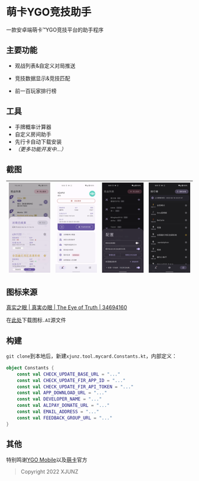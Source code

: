 # 萌卡YGO竞技助手

一款安卓端萌卡™YGO竞技平台的助手程序

## 主要功能

- 观战列表&自定义对局推送

- 竞技数据显示&竞技匹配
- 前一百玩家排行榜

## 工具

- 手牌概率计算器
- 自定义房间助手
- 先行卡自动下载安装
- *（更多功能开发中...）*

## 截图

| <img src="app/screenshots/Screenshot_20220416-211659.webp" style="zoom:25%;" /> | <img src="app/screenshots/Screenshot_20220419-000232.webp" style="zoom:25%;" /> | <img src="app/screenshots/Screenshot_20220419-000135.webp" style="zoom:25%;" /> | <img src="app/screenshots/Screenshot_20220419-000158.webp" style="zoom:25%;" /> |
| ------------------------------------------------------------ | ------------------------------------------------------------ | ------------------------------------------------------------ | ------------------------------------------------------------ |

## 图标来源

[真实之眼 | 真実の眼 | The Eye of Truth | 34694160](https://www.ourocg.cn/card/qPs5R)

在[此处](app/art/ic_ygo_eye.ai)下载图标`.AI`源文件

## 构建

`git clone`到本地后，新建`xjunz.tool.mycard.Constants.kt`，内部定义：

```kotlin
object Constants {
    const val CHECK_UPDATE_BASE_URL = "..."
    const val CHECK_UPDATE_FIR_APP_ID = "..."
    const val CHECK_UPDATE_FIR_API_TOKEN = "..."
    const val APP_DOWNLOAD_URL = "..."
    const val DEVELOPER_NAME = "..."
    const val ALIPAY_DONATE_URL = "..."
    const val EMAIL_ADDRESS = "..."
    const val FEEDBACK_GROUP_URL = "..."
}
```

## 其他

特别鸣谢[YGO Mobile](https://www.pgyer.com/ygomobileen)以及[萌卡](https://mycard.moe/)官方

> Copyright 2022 XJUNZ
